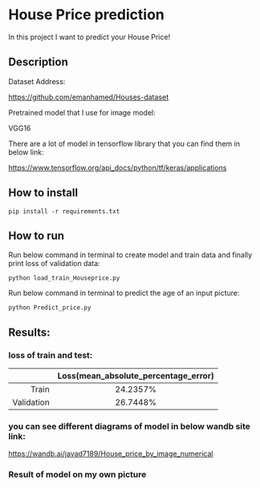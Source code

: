 # House Price prediction

In this project I want to predict your House Price!

## Description

Dataset Address:

https://github.com/emanhamed/Houses-dataset


Pretrained model that I use for image model:

VGG16

There are a lot of model in tensorflow library that you can find them in below link:

https://www.tensorflow.org/api_docs/python/tf/keras/applications


## How to install

```
pip install -r requirements.txt
```

##  How to run

Run below command in terminal to create model and train data and finally print loss of validation data:

```
python load_train_Houseprice.py
```

Run below command in terminal to predict the age of an input picture:

```
python Predict_price.py
```

## Results:

### loss of train and test:

 |           |       Loss(mean_absolute_percentage_error)     |   
 |---------: | :----------------: |
 |    Train     |        24.2357%          |     
 |    Validation    |        26.7448%          |    


### you can see different diagrams of model in below wandb site link:

https://wandb.ai/javad7189/House_price_by_image_numerical

### Result of model on my own picture

